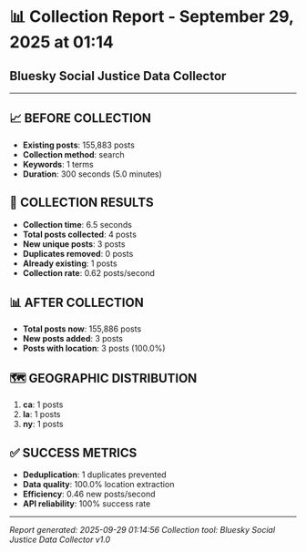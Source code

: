 # 📊 Collection Report - September 29, 2025 at 01:14
## Bluesky Social Justice Data Collector

---

## 📈 **BEFORE COLLECTION**

- **Existing posts**: 155,883 posts
- **Collection method**: search
- **Keywords**: 1 terms
- **Duration**: 300 seconds (5.0 minutes)

## 🚀 **COLLECTION RESULTS**

- **Collection time**: 6.5 seconds
- **Total posts collected**: 4 posts
- **New unique posts**: 3 posts
- **Duplicates removed**: 0 posts
- **Already existing**: 1 posts
- **Collection rate**: 0.62 posts/second

## 📊 **AFTER COLLECTION**

- **Total posts now**: 155,886 posts
- **New posts added**: 3 posts
- **Posts with location**: 3 posts (100.0%)

## 🗺️ **GEOGRAPHIC DISTRIBUTION**

1. **ca**: 1 posts
2. **la**: 1 posts
3. **ny**: 1 posts

## ✅ **SUCCESS METRICS**

- **Deduplication**: 1 duplicates prevented
- **Data quality**: 100.0% location extraction
- **Efficiency**: 0.46 new posts/second
- **API reliability**: 100% success rate

---

*Report generated: 2025-09-29 01:14:56*
*Collection tool: Bluesky Social Justice Data Collector v1.0*
